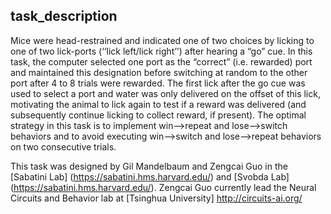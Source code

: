 ## task_description

Mice were head-restrained and indicated one of two choices by licking to one of two lick-ports (‘‘lick left/lick right’’) after hearing a “go” cue. 
In this task, the computer selected one port as the “correct” (i.e. rewarded) port and maintained this designation before switching at random to the other port after 4 to 8 trials were rewarded. 
The first lick after the go cue was used to select a port and water was only delivered on the offset of this lick, motivating the animal to lick again to test if a reward was delivered (and subsequently continue licking to collect reward, if present). 
The optimal strategy in this task is to implement win-->repeat and lose-->switch behaviors and to avoid executing win-->switch and lose-->repeat behaviors on two consecutive trials. 

This task was designed by Gil Mandelbaum and Zengcai Guo in the [Sabatini Lab] (https://sabatini.hms.harvard.edu/) and [Svobda Lab] (https://sabatini.hms.harvard.edu/). Zengcai Guo currently lead the Neural Circuits and Behavior lab at [Tsinghua University] http://circuits-ai.org/
